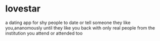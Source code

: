 # lovestar
a dating app for shy people to date or tell someone they like you,ananomously until they like you back with only real people from the institution you attend or attended too
